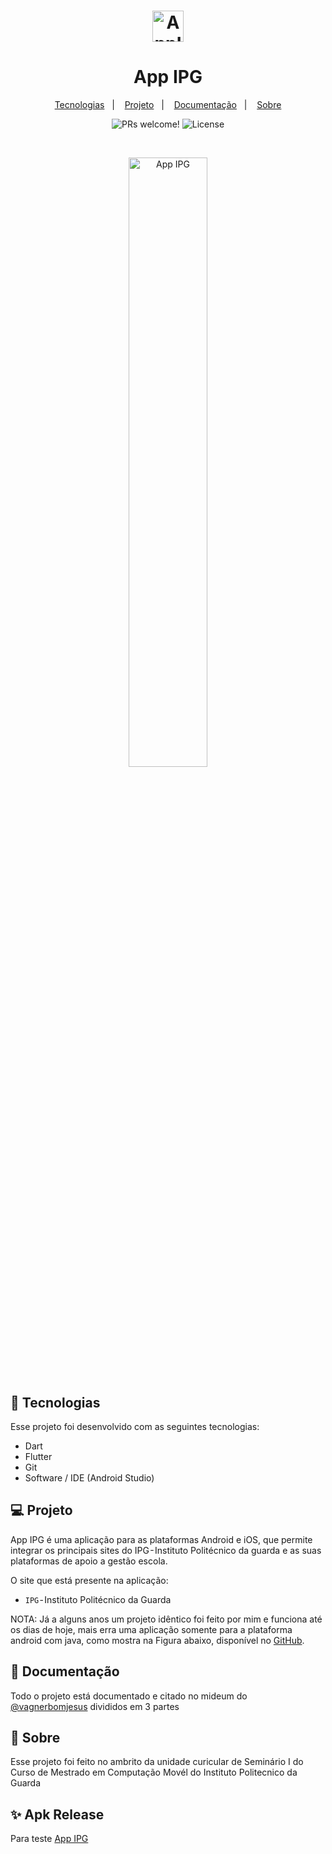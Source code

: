 
<h1 align="center">
  <img alt="AppIPG" title="AppIPG" src="https://github.com/VagnerBomJesus/workshops/blob/master/assets/images/iconipg.png" width="50px" />
</h1>
<h1 align="center">App IPG</h1>
<p align="center">
  <a href="#-tecnologias">Tecnologias</a>&nbsp;&nbsp;&nbsp;|&nbsp;&nbsp;&nbsp;
  <a href="#-projeto">Projeto</a>&nbsp;&nbsp;&nbsp;|&nbsp;&nbsp;&nbsp;
  <a href="#-documentação">Documentação</a>&nbsp;&nbsp;&nbsp;|&nbsp;&nbsp;&nbsp;
  <a href= "#-sobre">Sobre</a>
  
</p>
<p align="center">
 <img src="https://img.shields.io/static/v1?label=PRs&message=welcome&color=49AA26&labelColor=000000" alt="PRs welcome!" />

  <img alt="License" src="https://img.shields.io/static/v1?label=license&message=MIT&color=49AA26&labelColor=000000">
</p>

<br>
<p align="center">
  <img alt="App IPG" src="https://user-images.githubusercontent.com/48354097/149804416-97d1e589-ee83-4898-b060-3e832c76f36a.png" width="50%">
</p>

## 🚀 Tecnologias

Esse projeto foi desenvolvido com as seguintes tecnologias:

- Dart
- Flutter
- Git
- Software / IDE (Android Studio)

## 💻 Projeto

App IPG é uma aplicação para as plataformas Android e iOS, que permite integrar os principais sites do IPG - Instituto Politécnico da guarda e as suas plataformas de apoio a gestão escola.

O site que está presente na aplicação:
- `IPG` - Instituto Politécnico da Guarda 

NOTA: Já a alguns anos um projeto idêntico foi feito por mim e funciona até os dias de hoje, mais erra uma aplicação somente para a plataforma android com java, como mostra na Figura abaixo, disponível no <a href="https://github.com/VagnerBomJesus/IPG">GitHub</a>.

## 🔶 Documentação

Todo o projeto está documentado e citado no mideum do <a href="https://vagnerbomjesus.medium.com/">@vagnerbomjesus</a> divididos em 3 partes 

## 📄 Sobre 

Esse projeto foi feito no ambrito da unidade curicular de Seminário I do Curso de Mestrado em Computação Movél do Instituto Politecnico da Guarda

## ✨ Apk Release

Para teste <a href="https://github.com/VagnerBomJesus/workshops/blob/master/ipg.apk?raw=true"> App IPG </a>


